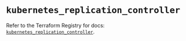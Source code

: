 # `kubernetes_replication_controller`

Refer to the Terraform Registry for docs: [`kubernetes_replication_controller`](https://registry.terraform.io/providers/hashicorp/kubernetes/2.29.0/docs/resources/replication_controller).

